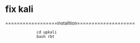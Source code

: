 # fix kali 


==================installtion====================
 
                  cd upkali 
                  bash rbt
